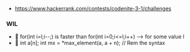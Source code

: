 - https://www.hackerrank.com/contests/codenite-3-1/challenges

### WIL
- 🌟 for(int i=l;i--;) is faster than for(int i=0;i<=l;i++) --> for some value l 
- 🌟 int a[n]; int mx = *max_element(a, a + n);    // Rem the syntax
